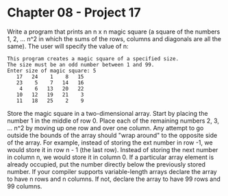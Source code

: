 # Chapter 08 - Project 17

Write a program that prints an n x n magic square (a square of the numbers 1, 2,
... n^2 in which the sums of the rows, columns and diagonals are all the same).
The user will specify the value of n:

```
This program creates a magic square of a specified size.
The size must be an odd number between 1 and 99.
Enter size of magic square: 5
   17   24    1    8   15
   23    5    7   14   16
    4    6   13   20   22
   10   12   19   21    3
   11   18   25    2    9
```

Store the magic square in a two-dimensional array.  Start by placing the number
1 in the middle of row 0.  Place each of the remaining numbers 2, 3, ... n^2 by
moving up one row and over one column.  Any attempt to go outside the bounds of
the array should "wrap around" to the opposite side of the array. For example,
instead of storing the ext number in row -1, we would store it in row n - 1 (the
last row).  Instead of storing the next number in column n, we would store it in
column 0.  If a particular array element is already occupied, put the number
directly below the previously stored number. If your compiler supports
variable-length arrays declare the array to have n rows and n columns.  If not,
declare the array to have 99 rows and 99 columns.
